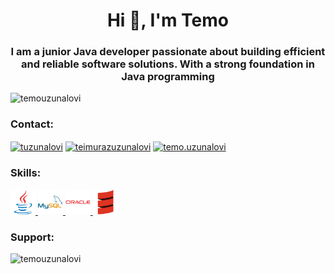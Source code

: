 <h1 align="center">Hi 👋, I'm Temo</h1>
<h3 align="center">I am a junior Java developer passionate about building efficient and reliable software solutions. With a strong foundation in Java programming</h3>

<p align="left"> <img src="https://komarev.com/ghpvc/?username=temouzunalovi&label=Profile%20views&color=0e75b6&style=flat" alt="temouzunalovi" /> </p>

<h3 align="left">Contact:</h3>
<p align="left">
<a href="https://twitter.com/tuzunalovi" target="blank"><img align="center" src="https://raw.githubusercontent.com/rahuldkjain/github-profile-readme-generator/master/src/images/icons/Social/twitter.svg" alt="tuzunalovi" height="30" width="40" /></a>
<a href="https://linkedin.com/in/teimuraz-uzunalovi-767910292" target="blank"><img align="center" src="https://raw.githubusercontent.com/rahuldkjain/github-profile-readme-generator/master/src/images/icons/Social/linked-in-alt.svg" alt="teimurazuzunalovi" height="30" width="40" /></a>
<a href="https://instagram.com/temo.uzunalovi" target="blank"><img align="center" src="https://raw.githubusercontent.com/rahuldkjain/github-profile-readme-generator/master/src/images/icons/Social/instagram.svg" alt="temo.uzunalovi" height="30" width="40" /></a>
</p>

<h3 align="left">Skills: </h3>
<p align="left"> <a href="https://www.java.com" target="_blank" rel="noreferrer"> <img src="https://raw.githubusercontent.com/devicons/devicon/master/icons/java/java-original.svg" alt="java" width="40" height="40"/> </a> <a href="https://www.mysql.com/" target="_blank" rel="noreferrer"> <img src="https://raw.githubusercontent.com/devicons/devicon/master/icons/mysql/mysql-original-wordmark.svg" alt="mysql" width="40" height="40"/> </a> <a href="https://www.oracle.com/" target="_blank" rel="noreferrer"> <img src="https://raw.githubusercontent.com/devicons/devicon/master/icons/oracle/oracle-original.svg" alt="oracle" width="40" height="40"/> </a> <a href="https://www.scala-lang.org" target="_blank" rel="noreferrer"> <img src="https://raw.githubusercontent.com/devicons/devicon/master/icons/scala/scala-original.svg" alt="scala" width="40" height="40"/> </a> </p>

<h3 align="left">Support:</h3>
<p><a href="https://ko-fi.com/temouzunalovi"> <img align="left" src="https://cdn.ko-fi.com/cdn/kofi3.png?v=3" height="50" width="210" alt="temouzunalovi" /></a></p><br><br>

